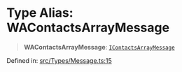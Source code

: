 # Type Alias: WAContactsArrayMessage

> **WAContactsArrayMessage**: [`IContactsArrayMessage`](../namespaces/proto/namespaces/Message/interfaces/IContactsArrayMessage.md)

Defined in: [src/Types/Message.ts:15](https://github.com/Fokusdotid/Baileys/blob/49e815e65b8f4aea31725e09dcf4815734557e39/src/Types/Message.ts#L15)
